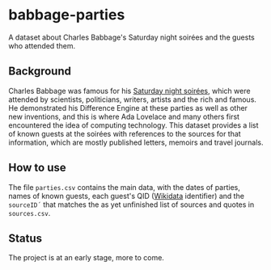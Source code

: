 # babbage-parties
A dataset about Charles Babbage's Saturday night soirées and the guests who attended them.

## Background
Charles Babbage was famous for his [Saturday night soirées](https://en.wikipedia.org/wiki/Charles_Babbage%27s_Saturday_night_soirées), which were attended by scientists, politicians, writers, artists and the rich and famous. He demonstrated his Difference Engine at these parties as well as other new inventions, and this is where Ada Lovelace and many others first encountered the idea of computing technology. This dataset provides a list of known guests at the soirées with references to the sources for that information, which are mostly published letters, memoirs and travel journals.

## How to use
The file `parties.csv` contains the main data, with the dates of parties, names of known guests, each guest's QID ([Wikidata](http://wikidata.org) identifier) and the `sourceID´` that matches the as yet unfinished list of sources and quotes in `sources.csv`. 

## Status
The project is at an early stage, more to come.
